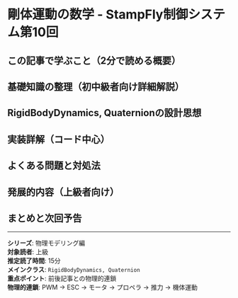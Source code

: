 # 剛体運動の数学 - StampFly制御システム第10回

## この記事で学ぶこと（2分で読める概要）

## 基礎知識の整理（初中級者向け詳細解説）

## RigidBodyDynamics, Quaternionの設計思想

## 実装詳解（コード中心）

## よくある問題と対処法

## 発展的内容（上級者向け）

## まとめと次回予告

---

**シリーズ**: 物理モデリング編  
**対象読者**: 上級  
**推定読了時間**: 15分  
**メインクラス**: `RigidBodyDynamics, Quaternion`  
**重点ポイント**: 前後記事との物理的連鎖  
**物理的連鎖**: PWM → ESC → モータ → プロペラ → 推力 → 機体運動
